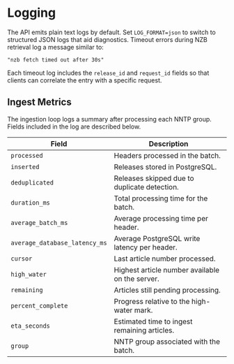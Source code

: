 # Logging

The API emits plain text logs by default. Set `LOG_FORMAT=json` to switch to
structured JSON logs that aid diagnostics. Timeout errors during NZB retrieval
log a message similar to:

```
"nzb fetch timed out after 30s"
```

Each timeout log includes the `release_id` and `request_id` fields so that
clients can correlate the entry with a specific request.

## Ingest Metrics

The ingestion loop logs a summary after processing each NNTP group. Fields
included in the log are described below.

| Field | Description |
| --- | --- |
| `processed` | Headers processed in the batch. |
| `inserted` | Releases stored in PostgreSQL. |
| `deduplicated` | Releases skipped due to duplicate detection. |
| `duration_ms` | Total processing time for the batch. |
| `average_batch_ms` | Average processing time per header. |
| `average_database_latency_ms` | Average PostgreSQL write latency per header. |
| `cursor` | Last article number processed. |
| `high_water` | Highest article number available on the server. |
| `remaining` | Articles still pending processing. |
| `percent_complete` | Progress relative to the high-water mark. |
| `eta_seconds` | Estimated time to ingest remaining articles. |
| `group` | NNTP group associated with the batch. |
